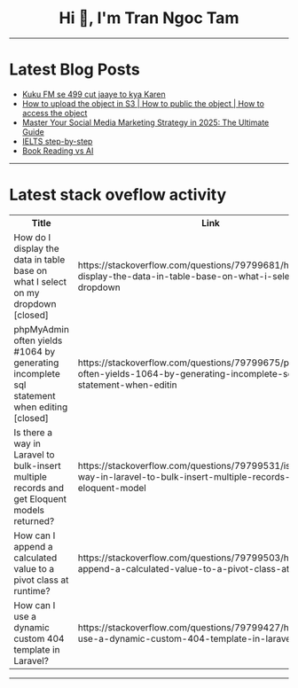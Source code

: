 <h1 align="center">Hi 👋, I'm Tran Ngoc Tam</h1>

---

# Latest Blog Posts 
<!-- BLOG-POST-LIST:START -->
- [Kuku FM se 499 cut jaaye to kya Karen](https://dev.to/munna_kumar_a4c97c55d2ee2/kuku-fm-se-499-cut-jaaye-to-kya-karen-ldp)
- [How to upload the object in S3 | How to public the object | How to access the object](https://dev.to/sachin841/how-to-upload-the-object-in-s3-how-to-public-the-object-how-to-access-the-object-5g8h)
- [Master Your Social Media Marketing Strategy in 2025: The Ultimate Guide](https://dev.to/gooday_marlon_5cf7e1f4841/master-your-social-media-marketing-strategy-in-2025-the-ultimate-guide-44m8)
- [IELTS step-by-step](https://dev.to/elshod_ibodullayev_c4cbdc/ielts-step-by-step-kaa)
- [Book Reading vs AI](https://dev.to/jaideepparashar/book-reading-vs-ai-4i9n)
<!-- BLOG-POST-LIST:END -->

---

# Latest stack oveflow activity
<table>
  <tr><th>Title</th><th>Link</th></tr>
  <!-- STACKOVERFLOW:START --><tr><td>How do I display the data in table base on what I select on my dropdown [closed]</td><td>https://stackoverflow.com/questions/79799681/how-do-i-display-the-data-in-table-base-on-what-i-select-on-my-dropdown</td></tr><tr><td>phpMyAdmin often yields #1064 by generating incomplete sql statement when editing [closed]</td><td>https://stackoverflow.com/questions/79799675/phpmyadmin-often-yields-1064-by-generating-incomplete-sql-statement-when-editin</td></tr><tr><td>Is there a way in Laravel to bulk-insert multiple records and get Eloquent models returned?</td><td>https://stackoverflow.com/questions/79799531/is-there-a-way-in-laravel-to-bulk-insert-multiple-records-and-get-eloquent-model</td></tr><tr><td>How can I append a calculated value to a pivot class at runtime?</td><td>https://stackoverflow.com/questions/79799503/how-can-i-append-a-calculated-value-to-a-pivot-class-at-runtime</td></tr><tr><td>How can I use a dynamic custom 404 template in Laravel?</td><td>https://stackoverflow.com/questions/79799427/how-can-i-use-a-dynamic-custom-404-template-in-laravel</td></tr><!-- STACKOVERFLOW:END -->
</table>

---


